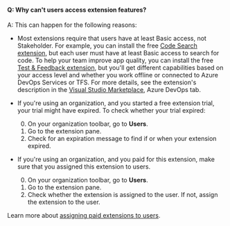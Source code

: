 #### Q: Why can't users access extension features?

A:	This can happen for the following reasons: 

*	Most extensions require that users have at least Basic access, not Stakeholder. 
For example, you can install the free 
[Code Search extension](https://marketplace.visualstudio.com/items?itemName=ms.vss-code-search), 
but each user must have at least Basic access to search for code. 
To help your team improve app quality, you can install the free 
[Test & Feedback extension](https://marketplace.visualstudio.com/items?itemName=ms.vss-exploratorytesting-web), 
but you'll get different capabilities based on your access level 
and whether you work offline or connected to Azure DevOps Services or TFS. 
For more details, see the extension's description 
in the [Visual Studio Marketplace](https://marketplace.visualstudio.com/azuredevops), Azure DevOps tab.

<a name="trial-expired"></a>
* If you're using an organization, and you started a free extension trial, 
  your trial might have expired. To check whether your trial expired:

  0. On your organization toolbar, go to **Users**.
  1. Go to the extension pane.
  2. Check for an expiration message to find if or when your extension expired.

<a name="extension-not-assigned"></a>
* If you're using an organization, and you paid for this extension, 
  make sure that you assigned this extension to users.

  0. On your organization toolbar, go to **Users**.
  1. Go to the extension pane.
  2. Check whether the extension is assigned to the user. 
     If not, assign the extension to the user.

Learn more about 
[assigning paid extensions to users](/azure/devops/marketplace/assign-paid-extensions).
